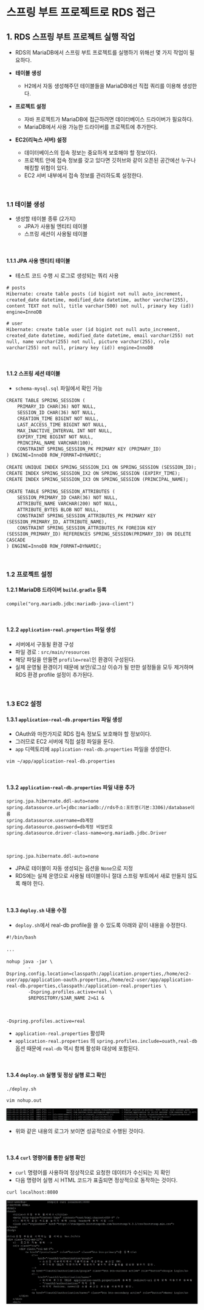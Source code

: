 # 스프링 부트 프로젝트로 RDS 접근

## 1. RDS 스프링 부트 프로젝트 실행 작업

- RDS의 MariaDB에서 스프링 부트 프로젝트를 실행하기 위해선 몇 가지 작업이 필요하다.  
  
  
- **테이블 생성**
  - H2에서 자동 생성해주던 테이블들을 MariaDB에선 직접 쿼리를 이용해 생성한다.  
    
  
- **프로젝트 설정**
  - 자바 프로젝트가 MariaDB에 접근하려면 데이터베이스 드라이버가 필요하다.
  - MariaDB에서 사용 가능한 드라이버를 프로젝트에 추가한다.  
    
  
- **EC2(리눅스 서버) 설정**
  - 데이터베이스의 접속 정보는 중요하게 보호해야 할 정보이다.
  - 프로젝트 안에 접속 정보를 갖고 있다면 깃허브와 같이 오픈된 공간에선 누구나 해킹할 위험이 있다.
  - EC2 서버 내부에서 접속 정보를 관리하도록 설정한다.
    

<br>

### 1.1 테이블 생성

- 생성할 테이블 종류 (2가지)
  - JPA가 사용될 엔티티 테이블
  - 스프링 세션이 사용될 테이블
    
<br>

#### 1.1.1 JPA 사용 엔티티 테이블

- 테스트 코드 수행 시 로그로 생성되는 쿼리 사용

```
# posts
Hibernate: create table posts (id bigint not null auto_increment, created_date datetime, modified_date datetime, author varchar(255), content TEXT not null, title varchar(500) not null, primary key (id)) engine=InnoDB
```

```
# user
Hibernate: create table user (id bigint not null auto_increment, created_date datetime, modified_date datetime, email varchar(255) not null, name varchar(255) not null, picture varchar(255), role varchar(255) not null, primary key (id)) engine=InnoDB
```

<br>

#### 1.1.2 스프링 세션 테이블

- `schema-mysql.sql` 파일에서 확인 가능

```
CREATE TABLE SPRING_SESSION (
	PRIMARY_ID CHAR(36) NOT NULL,
	SESSION_ID CHAR(36) NOT NULL,
	CREATION_TIME BIGINT NOT NULL,
	LAST_ACCESS_TIME BIGINT NOT NULL,
	MAX_INACTIVE_INTERVAL INT NOT NULL,
	EXPIRY_TIME BIGINT NOT NULL,
	PRINCIPAL_NAME VARCHAR(100),
	CONSTRAINT SPRING_SESSION_PK PRIMARY KEY (PRIMARY_ID)
) ENGINE=InnoDB ROW_FORMAT=DYNAMIC;

CREATE UNIQUE INDEX SPRING_SESSION_IX1 ON SPRING_SESSION (SESSION_ID);
CREATE INDEX SPRING_SESSION_IX2 ON SPRING_SESSION (EXPIRY_TIME);
CREATE INDEX SPRING_SESSION_IX3 ON SPRING_SESSION (PRINCIPAL_NAME);

CREATE TABLE SPRING_SESSION_ATTRIBUTES (
	SESSION_PRIMARY_ID CHAR(36) NOT NULL,
	ATTRIBUTE_NAME VARCHAR(200) NOT NULL,
	ATTRIBUTE_BYTES BLOB NOT NULL,
	CONSTRAINT SPRING_SESSION_ATTRIBUTES_PK PRIMARY KEY (SESSION_PRIMARY_ID, ATTRIBUTE_NAME),
	CONSTRAINT SPRING_SESSION_ATTRIBUTES_FK FOREIGN KEY (SESSION_PRIMARY_ID) REFERENCES SPRING_SESSION(PRIMARY_ID) ON DELETE CASCADE
) ENGINE=InnoDB ROW_FORMAT=DYNAMIC;
```

<br>

### 1.2 프로젝트 설정

#### 1.2.1 MariaDB 드라이버 `build.gradle` 등록

```
compile("org.mariadb.jdbc:mariadb-java-client")
```

<br>

#### 1.2.2 `application-real.properties` 파일 생성

- 서버에서 구동될 환경 구성
- 파일 경로 : `src/main/resources`
- 해당 파일을 만들면 `profile=real`인 환경이 구성된다.
- 실제 운영될 환경이기 때문에 보안/로그상 이슈가 될 만한 설정들을 모두 제거하며 RDS 환경 profile 설정이 추가된다.

<br>

### 1.3 EC2 설정

#### 1.3.1 `application-real-db.properties` 파일 생성

- OAuth와 마찬가지로 RDS 접속 정보도 보호해야 할 정보이다.
- 그러므로 EC2 서버에 직접 설정 파일을 둔다.
- `app` 디렉토리에 `application-real-db.properties` 파일을 생성한다.

```
vim ~/app/application-real-db.properties
```

<br>

#### 1.3.2 `application-real-db.properties` 파일 내용 추가

```
spring.jpa.hibernate.ddl-auto=none
spring.datasource.url=jdbc:mariadb://rds주소:포트명(기본:3306)/database이름
spring.datasource.username=db계정
spring.datasource.password=db계정 비밀번호
spring.datasource.driver-class-name=org.mariadb.jdbc.Driver
```

<br>

```
spring.jpa.hibernate.ddl-auto=none
```

- JPA로 테이블이 자동 생성되는 옵션을 `None`으로 지정
- RDS에는 실제 운영으로 사용될 테이블이니 절대 스프링 부트에서 새로 만들지 않도록 해야 한다.

<br>

#### 1.3.3 `deploy.sh` 내용 수정

- `deploy.sh`에서 real-db profile을 쓸 수 있도록 아래와 같이 내용을 수정한다.

```
#!/bin/bash

...

nohup java -jar \
        -Dspring.config.location=classpath:/application.properties,/home/ec2-user/app/application-oauth.properties,/home/ec2-user/app/application-real-db.properties,classpath:/application-real.properties \
        -Dspring.profiles.active=real \
        $REPOSITORY/$JAR_NAME 2>&1 &
```

<br>

```
-Dspring.profiles.active=real
```

- `application-real.properties` 활성화
- `application-real.properties` 의 `spring.profiles.include=ouath,real-db` 옵션 때문에 `real-db` 역시 함께 활성화 대상에 포함된다.

<br>

#### 1.3.4 `deploy.sh` 실행 및 정상 실행 로그 확인

```
./deploy.sh
```

```
vim nohup.out
```

![정상 로그 확인](./img/rds_access_001.jpg)

- 위와 같은 내용의 로그가 보이면 성공적으로 수행된 것이다.

<br>

#### 1.3.4 `curl` 명령어를 통한 실행 확인

- `curl` 명령어를 사용하여 정상적으로 요청한 데이터가 수신되는 지 확인
- 다음 명령어 실행 시 HTML 코드가 표출되면 정상적으로 동작하는 것이다.

```
curl localhost:8080
```

![curl 정상 확인](./img/rds_access_002.jpg)